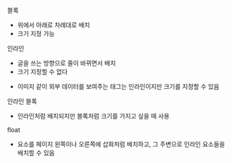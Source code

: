 블록

- 위에서 아래로 차례대로 배치
- 크기 지정 가능

인라인

- 글을 쓰는 방향으로 줄이 바뀌면서 배치
- 크기 지정할 수 없다

* 이미지 같이 외부 데이터를 보여주는 태그는 인라인이지만 크기를 지정할 수 있음

인라인 블록

- 인라인처럼 배치되지만 블록처럼 크기를 가지고 싶을 때 사용

float

- 요소를 페이지 왼쪽이나 오른쪽에 삽화처럼 배치하고, 그 주변으로 인라인 요소들을 배치할 수 있음
